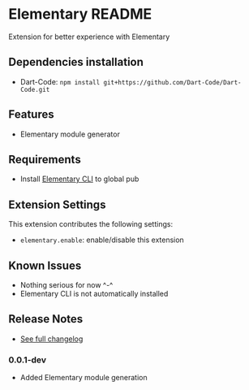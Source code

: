 # Elementary README

<!-- TODO Rewrite -->
Extension for better experience with Elementary

## Dependencies installation
* Dart-Code: `npm install git+https://github.com/Dart-Code/Dart-Code.git`

## Features

<!-- TODO add more features -->
* Elementary module generator

## Requirements

* Install [Elementary CLI][cli] to global pub

[cli]: https://github.com/Elementary-team/flutter-elementary/tree/elementary_tools/packages/elementary_tools/elementary_cli

## Extension Settings

This extension contributes the following settings:

* `elementary.enable`: enable/disable this extension

<!--
* `elementary.testingDirectory`: set to testing directory path to
generate tests there or leave empty to generate tests side-by-side
with source files
-->

## Known Issues

* Nothing serious for now ^-^
* Elementary CLI is not automatically installed

## Release Notes

* [See full changelog][changelog]

[changelog]: https://github.com/Elementary-team/flutter-elementary/tree/elementary_tools/packages/elementary_tools/plugin_vscode/CHANGELOG.md
### 0.0.1-dev

* Added Elementary module generation

